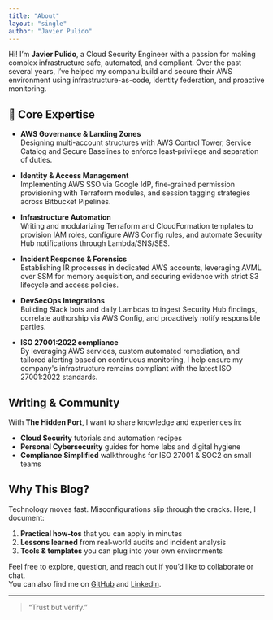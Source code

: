 ```yaml
---
title: "About"
layout: "single"
author: "Javier Pulido"
---
```


Hi! I’m **Javier Pulido**, a Cloud Security Engineer with a passion for making complex infrastructure safe, automated, and compliant. Over the past several years, I’ve helped my companu build and secure their AWS environment using infrastructure-as-code, identity federation, and proactive monitoring.

## 🔑 Core Expertise
- **AWS Governance & Landing Zones**  
  Designing multi-account structures with AWS Control Tower, Service Catalog and Secure Baselines to enforce least‑privilege and separation of duties.

- **Identity & Access Management**  
  Implementing AWS SSO via Google IdP, fine‑grained permission provisioning with Terraform modules, and session tagging strategies across Bitbucket Pipelines.

- **Infrastructure Automation**  
  Writing and modularizing Terraform and CloudFormation templates to provision IAM roles, configure AWS Config rules, and automate Security Hub notifications through Lambda/SNS/SES.

- **Incident Response & Forensics**  
  Establishing IR processes in dedicated AWS accounts, leveraging AVML over SSM for memory acquisition, and securing evidence with strict S3 lifecycle and access policies.

- **DevSecOps Integrations**  
  Building Slack bots and daily Lambdas to ingest Security Hub findings, correlate authorship via AWS Config, and proactively notify responsible parties.

- **ISO 27001:2022 compliance**  
  By leveraging AWS services, custom automated remediation, and tailored alerting based on continuous monitoring, I help ensure my company's infrastructure remains compliant with the latest ISO 27001:2022 standards.

## Writing & Community
With **The Hidden Port**, I want to share knowledge and experiences in:
- **Cloud Security** tutorials and automation recipes  
- **Personal Cybersecurity** guides for home labs and digital hygiene  
- **Compliance Simplified** walkthroughs for ISO 27001 & SOC2 on small teams

## Why This Blog?
Technology moves fast. Misconfigurations slip through the cracks. Here, I document:
1. **Practical how‑tos** that you can apply in minutes  
2. **Lessons learned** from real‑world audits and incident analysis  
3. **Tools & templates** you can plug into your own environments

Feel free to explore, question, and reach out if you’d like to collaborate or chat.  
You can also find me on [GitHub](https://github.com/fpulidov/) and [LinkedIn](https://www.linkedin.com/in/ejher/).

---

> “Trust but verify.”  

